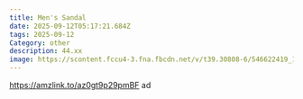 ```yaml
---
title: Men's Sandal
date: 2025-09-12T05:17:21.684Z
tags: 2025-09-12
Category: other
description: 44.xx
image: https://scontent.fccu4-3.fna.fbcdn.net/v/t39.30808-6/546622419_10163023759729666_3144184817129454499_n.jpg?stp=cp6_dst-jpg_s600x600_tt6&_nc_cat=103&ccb=1-7&_nc_sid=aa7b47&_nc_ohc=viBVXbf5ocYQ7kNvwFvW0Tr&_nc_oc=AdlUEPHXzN6Q_qXulRkGzXp6b0-Xxjr4KIGDUvgfhFmB0tZupXu3LrwfTlVx71JEtKU&_nc_zt=23&_nc_ht=scontent.fccu4-3.fna&_nc_gid=YCPQ45CxqEfjrD1ZgdJkJQ&oh=00_AfbXhF9gnr5GpFeYVIPJsS2WtqBcPaxPePvS00MwhtMURQ&oe=68C976A5
---
```

https://amzlink.to/az0gt9p29pmBF ad